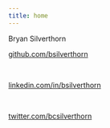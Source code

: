 ```yaml
---
title: home
---
```


<style>
/* quick hack to hide the navbar */
.VPNav {
    visibility: hidden;
}
</style>

Bryan Silverthorn

<font-awesome-icon icon="fa-brands fa-square-github" /> [github.com/bsilverthorn](https://github.com/bsilverthorn/)

<br> 

<font-awesome-icon icon="fa-brands fa-linkedin" /> [linkedin.com/in/bsilverthorn](https://linkedin.com/in/bsilverthorn/)

<br> 

<font-awesome-icon icon="fa-brands fa-square-twitter" /> [twitter.com/bcsilverthorn](https://twitter.com/bcsilverthorn/)
